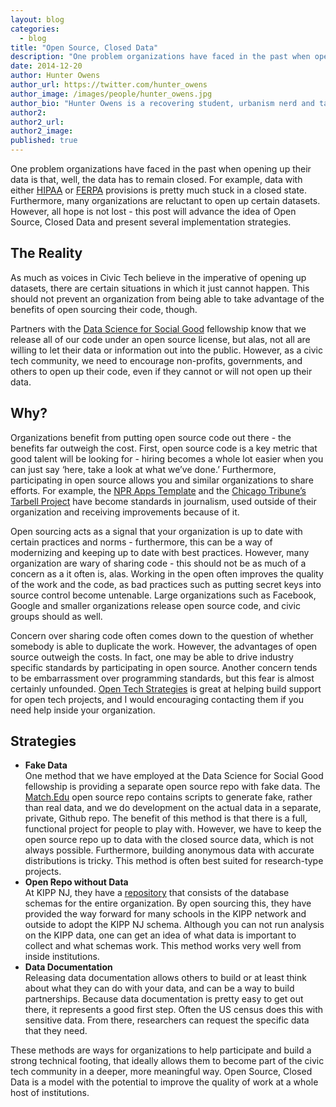 ```yaml
---
layout: blog
categories: 
  - blog
title: "Open Source, Closed Data"
description: "One problem organizations have faced in the past when opening up their data is that, well, the data has to remain closed. For example, data with either HIPAA or FERPA provisions is pretty much stuck in a closed state. Furthermore, many organizations are reluctant to open up certain datasets. However, all hope is not lost - this post will advance the idea of Open Source, Closed Data and present several implementation strategies."
date: 2014-12-20
author: Hunter Owens
author_url: https://twitter.com/hunter_owens
author_image: /images/people/hunter_owens.jpg
author_bio: "Hunter Owens is a recovering student, urbanism nerd and taco aficionado. When not chronicling the multitude of dive bars in Chicago, Hunter can be found working on Open Source software, Data Stuff and Cities, and maybe complaining about the Weather."
author2:
author2_url:
author2_image:
published: true
---
```


<p>One problem organizations have faced in the past when opening up their data is that, well, the data has to remain closed. For example, data with either <a href="http://www.hhs.gov/ocr/privacy/" target="_blank">HIPAA</a> or <a href="http://www2.ed.gov/ferpa" target="_blank">FERPA</a> provisions is pretty much stuck in a closed state. Furthermore, many organizations are reluctant to open up certain datasets. However, all hope is not lost - this post will advance the idea of Open Source, Closed Data and present several implementation strategies.</p>
<p><!-- more --></p>
<h2>The Reality</h2>
<p>As much as voices in Civic Tech believe in the imperative of opening up datasets, there are certain situations in which it just cannot happen. This should not prevent an organization from being able to take advantage of the benefits of open sourcing their code, though.</p>
<p>Partners with the <a href="http://dssg.io/" target="_blank">Data Science for Social Good</a> fellowship know that we release all of our code under an open source license, but alas, not all are willing to let their data or information out into the public. However, as a civic tech community, we need to encourage non-profits, governments, and others to open up their code, even if they cannot or will not open up their data.</p>
<h2>Why?</h2>
<p>Organizations benefit from putting open source code out there - the benefits far outweigh the cost. First, open source code is a key metric that good talent will be looking for - hiring becomes a whole lot easier when you can just say &lsquo;here, take a look at what we&rsquo;ve done.&rsquo; Furthermore, participating in open source allows you and similar organizations to share efforts. For example, the <a href="https://github.com/nprapps/app-template" target="_blank">NPR Apps Template</a> and the <a href="http://tarbell.tribapps.com/" target="_blank">Chicago Tribune&rsquo;s Tarbell Project</a> have become standards in journalism, used outside of their organization and receiving improvements because of it.</p>
<p>Open sourcing acts as a signal that your organization is up to date with certain practices and norms - furthermore, this can be a way of modernizing and keeping up to date with best practices. However, many organization are wary of sharing code - this should not be as much of a concern as a it often is, alas. Working in the open often improves the quality of the work and the code, as bad practices such as putting secret keys into source control become untenable.&nbsp;<span>Large organizations such as Facebook, Google and smaller organizations release open source code, and civic groups should as well.</span></p>
<p>Concern over sharing code often comes down to the question of whether somebody is able to duplicate the work. However, the advantages of open source outweigh the costs. In fact, one may be able to drive industry specific standards by participating in open source. Another concern tends to be embarrassment over programming standards, but this fear is almost certainly unfounded. <a href="http://opentechstrategies.com/" target="_blank">Open Tech Strategies</a> is great at helping build support for open tech projects, and I would encouraging contacting them if you need help inside your organization.</p>
<h2>Strategies</h2>
<ul><li><span><strong>Fake Data</strong><br></span>One method that we have employed at the Data Science for Social Good fellowship is providing a separate open source repo with fake data. The <a href="https://github.com/dssg/match.edu" target="_blank">Match.Edu</a> open source repo contains scripts to generate fake, rather than real data, and we do development on the actual data in a separate, private, Github repo. The benefit of this method is that there is a full, functional project for people to play with. However, we have to keep the open source repo up to data with the closed source data, which is not always possible. Furthermore, building anonymous data with accurate distributions is tricky. This method is often best suited for research-type projects.</li>
<li><strong>Open Repo without Data</strong><br>At KIPP NJ, they have a <a href="https://github.com/TEAMSchools/mandi" target="_blank">repository</a> that consists of the database schemas for the entire organization. By open sourcing this, they have provided the way forward for many schools in the KIPP network and outside to adopt the KIPP NJ schema. Although you can not run analysis on the KIPP data, one can get an idea of what data is important to collect and what schemas work. This method works very well from inside institutions.</li>
<li><strong>Data Documentation</strong><br>Releasing data documentation allows others to build or at least think about what they can do with your data, and can be a way to build partnerships. Because data documentation is pretty easy to get out there, it represents a good first step. Often the US census does this with sensitive data. From there, researchers can request the specific data that they need.</li>
</ul><p>These methods are ways for organizations to help participate and build a strong technical footing, that ideally allows them to become part of the civic tech community in a deeper, more meaningful way. Open Source, Closed Data is a model with the potential to improve the quality of work at a whole host of institutions.</p>